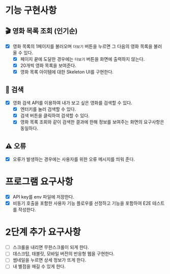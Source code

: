 # 기능 구현사항

## 🎬 영화 목록 조회 (인기순)

- [x] 영화 목록의 1페이지를 불러오며 `더보기` 버튼을 누르면 그 다음의 영화 목록을 불러 올 수 있다.
  - [x] 페이지 끝에 도달한 경우에는 `더보기` 버튼을 화면에 출력하지 않는다.
  - [x] 20개씩 영화 목록을 보여준다.
  - [x] 영화 목록 아이템에 대한 Skeleton UI를 구현한다.

## 🔎 검색

- [x] 영화 검색 API를 이용하여 내가 보고 싶은 영화를 검색할 수 있다.
  - [x] 엔터키를 눌러 검색할 수 있다.
  - [x] 검색 버튼을 클릭하여 검색할 수 있다.
  - [x] 영화 목록 조회와 같이 검색한 결과에 한해 정보를 보여주는 화면의 요구사항은 동일하다.

## ⚠️ 오류

- [x] 오류가 발생하는 경우에는 사용자를 위한 오류 메시지를 띄워 준다.

# 프로그램 요구사항

- [x] API key를 env 파일에 저장한다.
- [x] 비동기 호출을 포함한 사용자 기능 플로우를 선정하고 기능을 포함하여 E2E 테스트를 작성한다.

# 2단계 추가 요구사항

- [ ] 스크롤을 내리면 무한스크롤이 되게 한다.
- [ ] 데스크탑, 태블릿, 모바일 버전의 반응형 웹을 구현한다.
- [ ] 썸네일을 누르면 상세 정보가 뜨게 한다.
- [ ] 내 별점을 매길 수 있게 한다.
